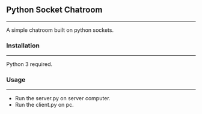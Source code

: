 ## Python Socket Chatroom
___
A simple chatroom built on python sockets.

### Installation
___
Python 3 required.

### Usage
___
- Run the server.py on server computer.
- Run the client.py on pc.

